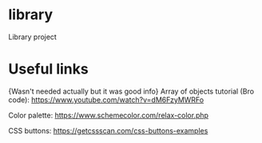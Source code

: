 # library

Library project

# Useful links

{Wasn't needed actually but it was good info}
Array of objects tutorial (Bro code):
https://www.youtube.com/watch?v=dM6FzyMWRFo

Color palette:
https://www.schemecolor.com/relax-color.php

CSS buttons:
https://getcssscan.com/css-buttons-examples